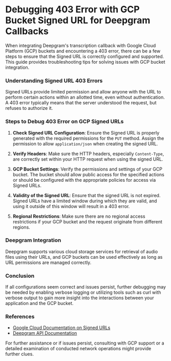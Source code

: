 # Debugging 403 Error with GCP Bucket Signed URL for Deepgram Callbacks

When integrating Deepgram's transcription callback with Google Cloud Platform (GCP) buckets and encountering a 403 error, there can be a few steps to ensure that the Signed URL is correctly configured and supported. This guide provides troubleshooting tips for solving issues with GCP bucket integration.

### Understanding Signed URL 403 Errors

Signed URLs provide limited permission and allow anyone with the URL to perform certain actions within an allotted time, even without authentication. A 403 error typically means that the server understood the request, but refuses to authorize it.

### Steps to Debug 403 Error on GCP Signed URLs

1. **Check Signed URL Configuration**: Ensure the Signed URL is properly generated with the required permissions for the `PUT` method. Assign the permission to allow `application/json` when creating the signed URL.
   
2. **Verify Headers**:
   Make sure the HTTP headers, especially `Content-Type`, are correctly set within your HTTP request when using the signed URL.

3. **GCP Bucket Settings**: Verify the permissions and settings of your GCP bucket. The bucket should allow public access for the specified actions or should be configured with the appropriate policies for access via Signed URLs.

4. **Validity of the Signed URL**: Ensure that the signed URL is not expired. Signed URLs have a limited window during which they are valid, and using it outside of this window will result in a 403 error.

5. **Regional Restrictions**: Make sure there are no regional access restrictions if your GCP bucket and the request originate from different regions.

### Deepgram Integration

Deepgram supports various cloud storage services for retrieval of audio files using their URLs, and GCP buckets can be used effectively as long as URL permissions are managed correctly.

### Conclusion

If all configurations seem correct and issues persist, further debugging may be needed by enabling verbose logging or utilizing tools such as curl with verbose output to gain more insight into the interactions between your application and the GCP bucket.

### References

- [Google Cloud Documentation on Signed URLs](https://cloud.google.com/storage/docs/access-control/signed-urls)
- [Deepgram API Documentation](https://developers.deepgram.com/docs/getting-started-with-pre-recorded-audio)

For further assistance or if issues persist, consulting with GCP support or a detailed examination of conducted network operations might provide further clues.